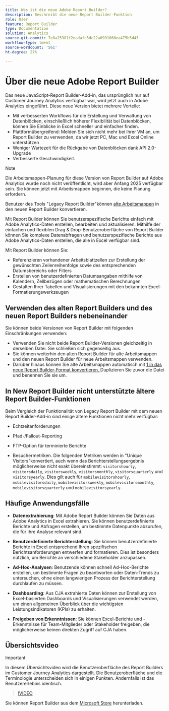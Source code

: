 ```yaml
---
title: Was ist die neue Adobe Report Builder?
description: Beschreibt die neue Report Builder-Funktion
role: User
feature: Report Builder
type: Documentation
solution: Analytics
source-git-commit: 7e8a25381f2eadafc5dc22a0991060ea475b5d43
workflow-type: tm+mt
source-wordcount: '561'
ht-degree: 27%

---
```


# Über die neue Adobe Report Builder

Das neue JavaScript-Report Builder-Add-in, das ursprünglich nur auf Customer Journey Analytics verfügbar war, wird jetzt auch in Adobe Analytics eingeführt. Diese neue Version bietet mehrere Vorteile:

- Mit verbesserten Workflows für die Erstellung und Verwaltung von Datenblöcken, einschließlich höherer Flexibilität bei Datenblöcken, können Sie Einblicke in Excel schneller und einfacher finden.
- Plattformübergreifend: Melden Sie sich nicht mehr bei Ihrer VM an, um Report Builder zu verwenden, da wir jetzt PC, Mac und Excel Online unterstützen
- Weniger Wartezeit für die Rückgabe von Datenblöcken dank API 2.0-Upgrade
- Verbesserte Geschwindigkeit.

>[!NOTE]
>
>Die Arbeitsmappen-Planung für diese Version von Report Builder auf Adobe Analytics wurde noch nicht veröffentlicht, wird aber Anfang 2025 verfügbar sein. Sie können jetzt mit Arbeitsmappen beginnen, die keine Planung erfordern.

Benutzer des Tools &quot;Legacy Report Builder&quot;können [alte Arbeitsmappen](/help/analyze/report-builder/convert-workbooks.md) in den neuen Report Builder konvertieren.

Mit Report Builder können Sie benutzerspezifische Berichte einfach mit Adobe Analytics-Daten erstellen, bearbeiten und aktualisieren. Mithilfe der einfachen und flexiblen Drag &amp; Drop-Benutzeroberfläche von Report Builder können Sie komplexe Datenabfragen und benutzerspezifische Berichte aus Adobe Analytics-Daten erstellen, die alle in Excel verfügbar sind.

Mit Report Builder können Sie:

- Referenzieren vorhandener Arbeitsblattzellen zur Erstellung der gewünschten Zeilenreihenfolge sowie des entsprechenden Datumsbereichs oder Filters
- Erstellen von benutzerdefinierten Datumsangaben mithilfe von Kalendern, Zellbezügen oder mathematischen Berechnungen
- Gestalten Ihrer Tabellen und Visualisierungen mit den bekannten Excel-Formatierungswerkzeugen

## Verwenden des alten Report Builders und des neuen Report Builders nebeneinander

Sie können beide Versionen von Report Builder mit folgenden Einschränkungen verwenden:

- Verwenden Sie nicht beide Report Builder-Versionen gleichzeitig in derselben Datei. Sie schließen sich gegenseitig aus.
- Sie können weiterhin den alten Report Builder für alte Arbeitsmappen und den neuen Report Builder für neue Arbeitsmappen verwenden.
- Darüber hinaus können Sie alte Arbeitsmappen automatisch mit [1 in das neue Report Builder-Format konvertieren. ](/help/analyze/report-builder/convert-workbooks.md) Duplizieren Sie zuvor die Datei und benennen Sie sie um.

## In New Report Builder nicht unterstützte ältere Report Builder-Funktionen

Beim Vergleich der Funktionalität von Legacy Report Builder mit dem neuen Report Builder-Add-in sind einige ältere Funktionen nicht mehr verfügbar:

- Echtzeitanforderungen

- Pfad-/Fallout-Reporting

- FTP-Option für terminierte Berichte

- Besuchermetriken. Die folgenden Metriken werden in &quot;Unique Visitors&quot;konvertiert, auch wenn das Berichterstellungsergebnis möglicherweise nicht exakt übereinstimmt: `visitorshourly`, `visitorsdaily`, `visitorsweekly`, `visitorsmonthly`, `visitorsquarterly` und `visitorsyearly`. Dies gilt auch für `mobilevisitorshourly`, `mobilevisitorsdaily`, `mobilevisitorsweekly`, `mobilevisitorsmonthly`, `mobilevisitorsquarterly` und `mobilevisitorsyearly`.

## Häufige Anwendungsfälle

- **Datenextrahierung**: Mit Adobe Report Builder können Sie Daten aus Adobe Analytics in Excel extrahieren. Sie können benutzerdefinierte Berichte und Abfragen erstellen, um bestimmte Datenpunkte abzurufen, die für Ihre Analyse relevant sind.

- **Benutzerdefinierte Berichterstellung**: Sie können benutzerdefinierte Berichte in Excel entsprechend Ihren spezifischen Berichtsanforderungen entwerfen und formatieren. Dies ist besonders nützlich, um Berichte an verschiedene Stakeholder anzupassen.

- **Ad-Hoc-Analysen**: Benutzende können schnell Ad-Hoc-Berichte erstellen, um bestimmte Fragen zu beantworten oder Daten-Trends zu untersuchen, ohne einen langwierigen Prozess der Berichterstellung durchlaufen zu müssen.

- **Dashboarding**: Aus CJA extrahierte Daten können zur Erstellung von Excel-basierten Dashboards und Visualisierungen verwendet werden, um einen allgemeinen Überblick über die wichtigsten Leistungsindikatoren (KPIs) zu erhalten.

- **Freigeben von Erkenntnissen**: Sie können Excel-Berichte und -Erkenntnisse für Team-Mitglieder oder Stakeholder freigeben, die möglicherweise keinen direkten Zugriff auf CJA haben.

## Übersichtsvideo

>[!IMPORTANT]
>
>In diesem Übersichtsvideo wird die Benutzeroberfläche des Report Builders im Customer Journey Analytics dargestellt. Die Benutzeroberfläche und die Terminologie unterscheiden sich in einigen Punkten. Andernfalls ist das Benutzererlebnis identisch.

>[!VIDEO](https://video.tv.adobe.com/v/337569/?quality=12&learn=on)

Sie können Report Builder aus dem [Microsoft Store](https://appsource.microsoft.com/en-us/product/office/WA200003101?tab=Overview) herunterladen.
